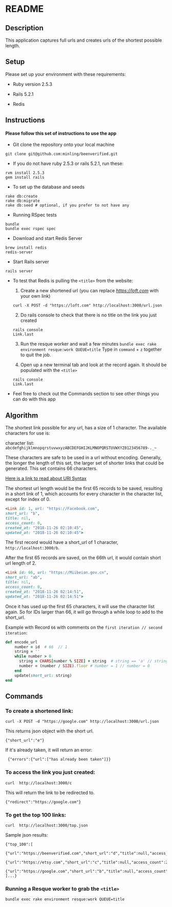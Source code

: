 # README

## Description
This application captures full urls and creates urls of the shortest possible length.

## Setup

Please set up your environment with these requirements:

* Ruby version 2.5.3

* Rails 5.2.1

* Redis

## Instructions

#### Please follow this set of instructions to use the app
* Git clone the repository onto your local machine

```
git clone git@github.com:minling/beenverified.git
```
* If you do not have ruby 2.5.3 or rails 5.2.1, run these:

```
rvm install 2.5.3
gem install rails
``` 
* To set up the database and seeds

```
rake db:create
rake db:migrate
rake db:seed # optional, if you prefer to not have any
```
* Running RSpec tests

```
bundle
bundle exec rspec spec
```
* Download and start Redis Server

```
brew install redis
redis-server
```

* Start Rails server

```
rails server
```
* To test that Redis is pulling the `<title>` from the website:

  1) Create a new shortened url (you can replace *https://loft.com* with your own link)

  `curl -X POST -d "https://loft.com" http://localhost:3000/url.json`
  
  2) Do rails console to check that there is no title on the link you just created

  ```
  rails console
  Link.last
  ```
  3) Run the resque worker and wait a few minutes
  `bundle exec rake environment resque:work QUEUE=title`
  Type in `command` + `z` together to quit the job.

  4) Open up a new terminal tab and look at the record again. It should be populated with the `<title>`

  ```
  rails console
  Link.last
  ```
* Feel free to check out the Commands section to see other things you can do with this app

## Algorithm
The shortest link possible for any url, has a size of 1 character. The available characters for use is:

character list: `abcdefghijklmnopqrstuvwxyzABCDEFGHIJKLMNOPQRSTUVWXYZ0123456789-._~`

These characters are safe to be used in a url without encoding. Generally, the longer the length of this set, the larger set of shorter links that could be generated. This set contains 66 characters.

[Here is a link to read about URI Syntax](https://tools.ietf.org/html/rfc3986#section-2.3)

The shortest url length would be the first 65 records to be saved, resulting in a short link of 1, which accounts for every character in the character list, except for index of 0.

```ruby
<Link id: 1, url: "https://Facebook.com", 
short_url: "b", 
title: nil, 
access_count: 0, 
created_at: "2018-11-26 02:10:45", 
updated_at: "2018-11-26 02:10:45">
```
The first record would have a short_url of 1 character, `http://localhost:3000/b`. 

After the first 65 records are saved, on the 66th url, it would contain short url length of 2. 

```ruby
<Link id: 66, url: "https://Miibeian.gov.cn", 
short_url: "ab", 
title: nil, 
access_count: 0, 
created_at: "2018-11-26 02:14:51", 
updated_at: "2018-11-26 02:14:51">
```

Once it has used up the first 65 characters, it will use the character list again. So for IDs larger than 66, it will go through a while loop to add to the short_url. 

Example with Record `66` with comments on the `first iteration // second iteration`:

```ruby
def encode_url
    number = id  # 66  // 1
    string = ''
    while number > 0
      string = CHARS[number % SIZE] + string  # string == 'a' // string == 'ab'
      number = (number / SIZE).floor # number = 1 // number = 0
    end
    update(short_url: string)
end
```

## Commands

### To create a shortened link:

`curl -X POST -d "https://google.com" http://localhost:3000/url.json`

This returns json object with the short url.

```
{"short_url":"e"}
```

If it's already taken, it will return an error:

```
 {"errors":{"url":["has already been taken"]}}
```
 
### To access the link you just created:
 
`curl  http://localhost:3000/c`

This will return the link to be redirected to.

```
{"redirect":"https://google.com"}
```

### To get the top 100 links:
`curl  http://localhost:3000/top.json`

Sample json results:

```
{"top_100":[
  {"url":"https://beenverified.com","short_url":"d","title":null,"access_count":5},
  {"url":"https://etsy.com","short_url":"c","title":null,"access_count":2},
  {"url":"https://google.com","short_url":"b","title":null,"access_count":1}
]...}
```
### Running a Resque worker to grab the `<title>`

```
bundle exec rake environment resque:work QUEUE=title
```
